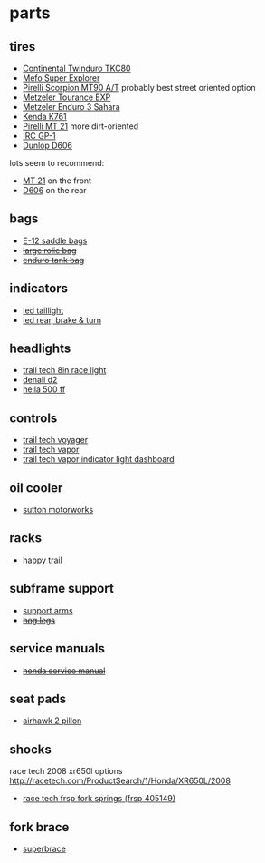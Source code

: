 # parts

## tires

- [Continental Twinduro TKC80](http://www.revzilla.com/product/continental-twinduro-tkc80-dual-sport-tires)
- [Mefo Super Explorer](http://www.twistedthrottle.com/tire-mefo-super-explorer-rear-dot-dual-sport-140-80-18-g650x-challenge-g450x-te610-lc4-640-adv-sc-lc4-690-enduro-lc8-950se-exc-others)
- [Pirelli Scorpion MT90 A/T][scorpion] probably best street oriented option
- [Metzeler Tourance EXP](http://www.bikebandit.com/tires-tubes/motorcycle-tires/metzeler-tourance-exp-motorcycle-tire)
- [Metzeler Enduro 3 Sahara](http://www.bikebandit.com/tires-tubes/motorcycle-tires/metzeler-enduro-3-sahara-motorcycle-tire?b=156390)
- [Kenda K761](http://www.bikebandit.com/tires-tubes/motorcycle-tires/kenda-k761-dual-sport-tire?b=3077746)
- [Pirelli MT 21][mt21] more dirt-oriented
- [IRC GP-1](http://www.bikebandit.com/tires-tubes/motorcycle-tires/irc-gp-110-motorcycle-tire?b=45066)
- [Dunlop D606][d606]

lots seem to recommend:
- [MT 21][mt21] on the front
- [D606][d606] on the rear

[mt21]: http://www.motorcycle-superstore.com/5413/i/pirelli-mt-21-rallycross-front-tire
[d606]: http://www.bikebandit.com/tires-tubes/motorcycle-tires/dunlop-d606-motorcycle-tire
[scorpion]: http://www.bikebandit.com/tires-tubes/motorcycle-tires/pirelli-scorpion-mt90-a-t-motorcycle-tire?b=275578

## bags

- [E-12 saddle bags](http://wolfmanluggage.com/products/e-12-saddle-bags)
- ~~[large rolie bag](http://wolfmanluggage.com/products/large-rolie-bag)~~
- ~~[enduro tank bag](http://wolfmanluggage.com/products/enduro-tank-bag)~~

## indicators

- [led taillight](http://wheelingcyclesupply.com/shop/product/inner-tail-light-kit--xr600650-and-more--/801)
- [led rear, brake & turn](http://www.twistedthrottle.com/admore-lighting-led-light-bar-mini-with-running-brake-and-progressive-amber-turn-signals)

## headlights

- [trail tech 8in race light](http://www.trailtech.net/lighting/halogen/8in-race-light/1832-55-00)
- [denali d2](http://www.twistedthrottle.com/denali-d2d-dual-intensity-led-lighting-2-light-kit-with-full-wiring-harness-and-m8-mount)
- [hella 500 ff](http://www.amazon.com/HELLA-5750941-12-Volt-55-Watt-Halogen/dp/B001TWD5GY/ref=sr_1_1?ie=UTF8&qid=1442003835&sr=8-1&keywords=hella+500+ff)

## controls

- [trail tech voyager](http://www.trailtech.net/digital-gauges/voyager-moto-gps)
- [trail tech vapor](http://www.trailtech.net/digital-gauges/vapor/752-402)
- [trail tech vapor indicator light dashboard](http://www.trailtech.net/digital-gauges/vapor/vapor-accessories/022-pda)

## oil cooler

- [sutton motorworks](http://www.suttoncycleworks.com/oilCooler.html)

## racks

- [happy trail](http://www.happy-trail.com/XR650L.aspx)

## subframe support

- [support arms](http://www.twistedthrottle.com/sw-motech-sub-frame-support-arms-honda-xr650l-silver)
- ~~[hog legs](http://www.manracks.com/#!honda-xr650l/c108q)~~

## service manuals

- ~~[honda service manual](http://www.helminc.com/helm/product2.asp?Make=AHC&Model=XR15&Year=2008&Category=&class_2=AHC&mk=Honda+Motorcycle&yr=2008&md=XR650L&dt=&module=&from=result&Style=helm&Sku=61MY655&itemtype=N)~~

## seat pads

- [airhawk 2 pillon](http://www.leeparksdesign.com/airhawk-2-pillion/)

## shocks

race tech 2008 xr650l options
http://racetech.com/ProductSearch/1/Honda/XR650L/2008

- [race tech frsp fork springs (frsp 405149)](http://www.racetech.com/page/title/FRSP-RT%20Fork%20Spring%20List)

## fork brace

- [superbrace](http://superbrace.com/shop/2256-honda-xr-650l/)
